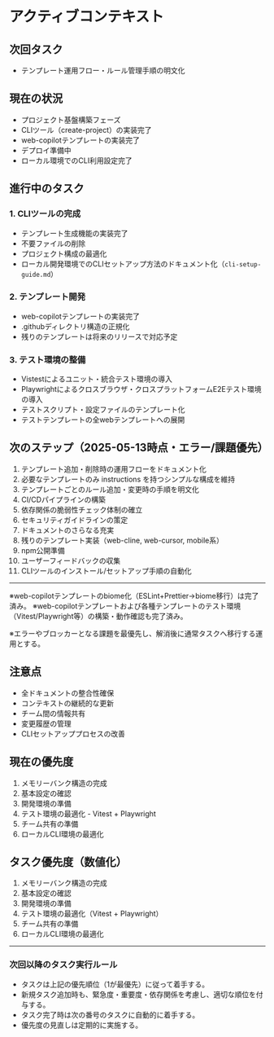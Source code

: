 <!-- アクティブコンテキスト -->

# アクティブコンテキスト

## 次回タスク

* テンプレート運用フロー・ルール管理手順の明文化

## 現在の状況

* プロジェクト基盤構築フェーズ
* CLIツール（create-project）の実装完了
* web-copilotテンプレートの実装完了
* デプロイ準備中
* ローカル環境でのCLI利用設定完了

## 進行中のタスク

### 1. CLIツールの完成

* テンプレート生成機能の実装完了
* 不要ファイルの削除
* プロジェクト構成の最適化
* ローカル開発環境でのCLIセットアップ方法のドキュメント化（`cli-setup-guide.md`）

### 2. テンプレート開発

* web-copilotテンプレートの実装完了
* .githubディレクトリ構造の正規化
* 残りのテンプレートは将来のリリースで対応予定

### 3. テスト環境の整備

* Vistestによるユニット・統合テスト環境の導入
* Playwrightによるクロスブラウザ・クロスプラットフォームE2Eテスト環境の導入
* テストスクリプト・設定ファイルのテンプレート化
* テストテンプレートの全webテンプレートへの展開

## 次のステップ（2025-05-13時点・エラー/課題優先）

1. テンプレート追加・削除時の運用フローをドキュメント化
2. 必要なテンプレートのみ instructions を持つシンプルな構成を維持
3. テンプレートごとのルール追加・変更時の手順を明文化
4. CI/CDパイプラインの構築
5. 依存関係の脆弱性チェック体制の確立
6. セキュリティガイドラインの策定
7. ドキュメントのさらなる充実
8. 残りのテンプレート実装（web-cline, web-cursor, mobile系）
9. npm公開準備
10. ユーザーフィードバックの収集
11. CLIツールのインストール/セットアップ手順の自動化

---

※web-copilotテンプレートのbiome化（ESLint+Prettier→biome移行）は完了済み。
※web-copilotテンプレートおよび各種テンプレートのテスト環境（Vitest/Playwright等）の構築・動作確認も完了済み。

※エラーやブロッカーとなる課題を最優先し、解消後に通常タスクへ移行する運用とする。

## 注意点

* 全ドキュメントの整合性確保
* コンテキストの継続的な更新
* チーム間の情報共有
* 変更履歴の管理
* CLIセットアッププロセスの改善

## 現在の優先度

1. メモリーバンク構造の完成
2. 基本設定の確認
3. 開発環境の準備
4. テスト環境の最適化 - Vitest + Playwright
5. チーム共有の準備
6. ローカルCLI環境の最適化

## タスク優先度（数値化）

1. メモリーバンク構造の完成
2. 基本設定の確認
3. 開発環境の準備
4. テスト環境の最適化（Vitest + Playwright）
5. チーム共有の準備
6. ローカルCLI環境の最適化

---

### 次回以降のタスク実行ルール

* タスクは上記の優先順位（1が最優先）に従って着手する。
* 新規タスク追加時も、緊急度・重要度・依存関係を考慮し、適切な順位を付与する。
* タスク完了時は次の番号のタスクに自動的に着手する。
* 優先度の見直しは定期的に実施する。
